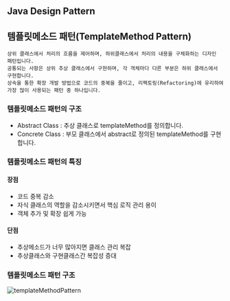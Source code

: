 ## Java Design Pattern

## 템플릿메소드 패턴(TemplateMethod Pattern)

```
상위 클래스에서 처리의 흐름을 제어하며, 하위클래스에서 처리의 내용을 구체화하는 디자인 패턴입니다.
공통되는 사항은 상위 추상 클래스에서 구현하며, 각 객체마다 다른 부분은 하위 클래스에서 구현합니다.
상속을 통한 확장 개발 방법으로 코드의 중복을 줄이고, 리팩토링(Refactoring)에 유리하여 가장 많이 사용되는 패턴 중 하나입니다. 
```

### 템플릿메소드 패턴의 구조
* Abstract Class : 추상 클래스로 templateMethod를 정의합니다.
* Concrete Class : 부모 클래스에서 abstract로 정의된 templateMethod를 구현합니다.

### 템플릿메소드 패턴의 특징
#### 장점
* 코드 중복 감소
* 자식 클래스의 역할을 감소시키면서 핵심 로직 관리 용이
* 객체 추가 및 확장 쉽게 가능

#### 단점
* 추상메소드가 너무 많아지면 클래스 관리 복잡
* 추상클래스와 구현클래스간 복잡성 증대

### 템플릿메소드 패턴 구조
![templateMethodPattern](https://github.com/parknnna/designPattern/assets/69619672/e65933d3-1241-4f3e-8aef-db28d85bdcdd)


